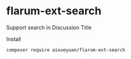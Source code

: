 # flarum-ext-search
Support search in Discussion Title

Install
```
composer require aixueyuan/flarum-ext-search
```
 
